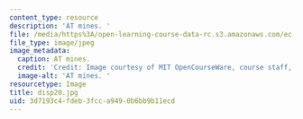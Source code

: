 ```yaml
---
content_type: resource
description: 'AT mines. '
file: /media/https%3A/open-learning-course-data-rc.s3.amazonaws.com/ec-s06-design-for-demining-spring-2007/3d7193c4fdeb3fcca9490b6bb9b11ecd_disp20.jpg
file_type: image/jpeg
image_metadata:
  caption: AT mines.
  credit: 'Credit: Image courtesy of MIT OpenCourseWare, course staff, and students.'
  image-alt: 'AT mines. '
resourcetype: Image
title: disp20.jpg
uid: 3d7193c4-fdeb-3fcc-a949-0b6bb9b11ecd
---
```

